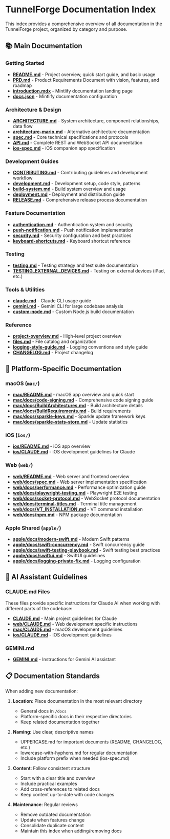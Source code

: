 # TunnelForge Documentation Index

This index provides a comprehensive overview of all documentation in the TunnelForge project, organized by category and purpose.

## 📚 Main Documentation

### Getting Started
- [**README.md**](../README.md) - Project overview, quick start guide, and basic usage
- [**PRD.md**](PRD.md) - Product Requirements Document with vision, features, and roadmap
- [**introduction.mdx**](introduction.mdx) - Mintlify documentation landing page
- [**docs.json**](../docs.json) - Mintlify documentation configuration

### Architecture & Design
- [**ARCHITECTURE.md**](ARCHITECTURE.md) - System architecture, component relationships, data flow
- [**architecture-mario.md**](architecture-mario.md) - Alternative architecture documentation
- [**spec.md**](spec.md) - Core technical specifications and protocols
- [**API.md**](API.md) - Complete REST and WebSocket API documentation
- [**ios-spec.md**](ios-spec.md) - iOS companion app specification

### Development Guides
- [**CONTRIBUTING.md**](CONTRIBUTING.md) - Contributing guidelines and development workflow
- [**development.md**](development.md) - Development setup, code style, patterns
- [**build-system.md**](build-system.md) - Build system overview and usage
- [**deployment.md**](deployment.md) - Deployment and distribution guide
- [**RELEASE.md**](RELEASE.md) - Comprehensive release process documentation

### Feature Documentation
- [**authentication.md**](authentication.md) - Authentication system and security
- [**push-notification.md**](push-notification.md) - Push notification implementation
- [**security.md**](security.md) - Security configuration and best practices
- [**keyboard-shortcuts.md**](keyboard-shortcuts.md) - Keyboard shortcut reference

### Testing
- [**testing.md**](testing.md) - Testing strategy and test suite documentation
- [**TESTING_EXTERNAL_DEVICES.md**](TESTING_EXTERNAL_DEVICES.md) - Testing on external devices (iPad, etc.)

### Tools & Utilities
- [**claude.md**](claude.md) - Claude CLI usage guide
- [**gemini.md**](gemini.md) - Gemini CLI for large codebase analysis
- [**custom-node.md**](custom-node.md) - Custom Node.js build documentation

### Reference
- [**project-overview.md**](project-overview.md) - High-level project overview
- [**files.md**](files.md) - File catalog and organization
- [**logging-style-guide.md**](logging-style-guide.md) - Logging conventions and style guide
- [**CHANGELOG.md**](../CHANGELOG.md) - Project changelog

## 🍎 Platform-Specific Documentation

### macOS (`mac/`)
- [**mac/README.md**](../mac/README.md) - macOS app overview and quick start
- [**mac/docs/code-signing.md**](../mac/docs/code-signing.md) - Comprehensive code signing guide
- [**mac/docs/BuildArchitectures.md**](../mac/docs/BuildArchitectures.md) - Build architecture details
- [**mac/docs/BuildRequirements.md**](../mac/docs/BuildRequirements.md) - Build requirements
- [**mac/docs/sparkle-keys.md**](../mac/docs/sparkle-keys.md) - Sparkle update framework keys
- [**mac/docs/sparkle-stats-store.md**](../mac/docs/sparkle-stats-store.md) - Update statistics

### iOS (`ios/`)
- [**ios/README.md**](../ios/README.md) - iOS app overview
- [**ios/CLAUDE.md**](../ios/CLAUDE.md) - iOS development guidelines for Claude

### Web (`web/`)
- [**web/README.md**](../web/README.md) - Web server and frontend overview
- [**web/docs/spec.md**](../web/docs/spec.md) - Web server implementation specification
- [**web/docs/performance.md**](../web/docs/performance.md) - Performance optimization guide
- [**web/docs/playwright-testing.md**](../web/docs/playwright-testing.md) - Playwright E2E testing
- [**web/docs/socket-protocol.md**](../web/docs/socket-protocol.md) - WebSocket protocol documentation
- [**web/docs/terminal-titles.md**](../web/docs/terminal-titles.md) - Terminal title management
- [**web/docs/VT_INSTALLATION.md**](../web/docs/VT_INSTALLATION.md) - VT command installation
- [**web/docs/npm.md**](../web/docs/npm.md) - NPM package documentation

### Apple Shared (`apple/`)
- [**apple/docs/modern-swift.md**](../apple/docs/modern-swift.md) - Modern Swift patterns
- [**apple/docs/swift-concurrency.md**](../apple/docs/swift-concurrency.md) - Swift concurrency guide
- [**apple/docs/swift-testing-playbook.md**](../apple/docs/swift-testing-playbook.md) - Swift testing best practices
- [**apple/docs/swiftui.md**](../apple/docs/swiftui.md) - SwiftUI guidelines
- [**apple/docs/logging-private-fix.md**](../apple/docs/logging-private-fix.md) - Logging configuration

## 🤖 AI Assistant Guidelines

### CLAUDE.md Files
These files provide specific instructions for Claude AI when working with different parts of the codebase:

- [**CLAUDE.md**](../CLAUDE.md) - Main project guidelines for Claude
- [**web/CLAUDE.md**](../web/CLAUDE.md) - Web development specific instructions
- [**mac/CLAUDE.md**](../mac/CLAUDE.md) - macOS development guidelines
- [**ios/CLAUDE.md**](../ios/CLAUDE.md) - iOS development guidelines

### GEMINI.md
- [**GEMINI.md**](../GEMINI.md) - Instructions for Gemini AI assistant

## 📋 Documentation Standards

When adding new documentation:

1. **Location**: Place documentation in the most relevant directory
   - General docs in `/docs`
   - Platform-specific docs in their respective directories
   - Keep related documentation together

2. **Naming**: Use clear, descriptive names
   - UPPERCASE.md for important documents (README, CHANGELOG, etc.)
   - lowercase-with-hyphens.md for regular documentation
   - Include platform prefix when needed (ios-spec.md)

3. **Content**: Follow consistent structure
   - Start with a clear title and overview
   - Include practical examples
   - Add cross-references to related docs
   - Keep content up-to-date with code changes

4. **Maintenance**: Regular reviews
   - Remove outdated documentation
   - Update when features change
   - Consolidate duplicate content
   - Maintain this index when adding/removing docs